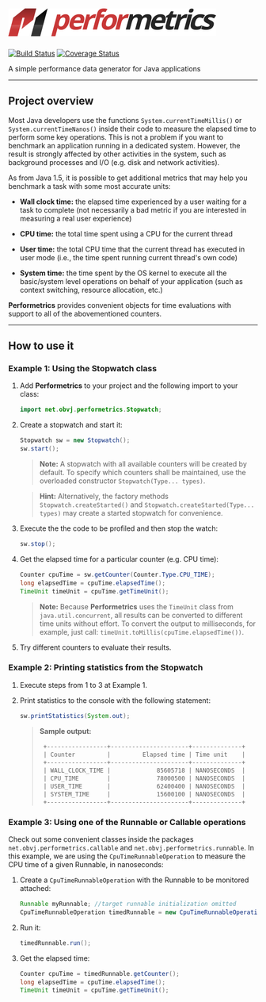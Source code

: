 # ![Performetrics logo](resources/performetrics_logo.svg)

[![Build Status](https://travis-ci.org/oswaldobapvicjr/performetrics.svg?branch=master)](https://travis-ci.org/oswaldobapvicjr/performetrics)
[![Coverage Status](https://coveralls.io/repos/github/oswaldobapvicjr/performetrics/badge.svg?branch=master)](https://coveralls.io/github/oswaldobapvicjr/performetrics?branch=master)

A simple performance data generator for Java applications

---

## Project overview

Most Java developers use the functions `System.currentTimeMillis()` or `System.currentTimeNanos()` inside their code to measure the elapsed time to perform some key operations. This is not a problem if you want to benchmark an application running in a dedicated system. However, the result is strongly affected by other activities in the system, such as background processes and I/O (e.g. disk and network activities). 

As from Java 1.5, it is possible to get additional metrics that may help you benchmark a task with some most accurate units:

- **Wall clock time:** the elapsed time experienced by a user waiting for a task to complete (not necessarily a bad metric if you are interested in measuring a real user experience)

- **CPU time:** the total time spent using a CPU for the current thread

- **User time:** the total CPU time that the current thread has executed in user mode (i.e., the time spent running current thread's own code)

- **System time:** the time spent by the OS kernel to execute all the basic/system level operations on behalf of your application (such as context switching, resource allocation, etc.)

**Performetrics** provides convenient objects for time evaluations with support to all of the abovementioned counters.

---

## How to use it

### Example 1: Using the Stopwatch class

1. Add **Performetrics** to your project and the following import to your class:

    ```java
    import net.obvj.performetrics.Stopwatch;
    ```

2. Create a stopwatch and start it:

    ```java
    Stopwatch sw = new Stopwatch();
    sw.start();
    ```

    > **Note:** A stopwatch with all available counters will be created by default. To specify which counters shall be maintained, use the overloaded constructor `Stopwatch(Type... types)`. 

    > **Hint:** Alternatively, the factory methods `Stopwatch.createStarted()` and `Stopwatch.createStarted(Type... types)` may create a started stopwatch for convenience.

3. Execute the the code to be profiled and then stop the watch: 

    ```java
    sw.stop();
    ```

4. Get the elapsed time for a particular counter (e.g. CPU time):

    ```java
    Counter cpuTime = sw.getCounter(Counter.Type.CPU_TIME);
    long elapsedTime = cpuTime.elapsedTime();
    TimeUnit timeUnit = cpuTime.getTimeUnit();
    ```

    > **Note:** Because **Performetrics** uses the `TimeUnit` class from `java.util.concurrent`, all results can be converted to different time units without effort. To convert the output to milliseconds, for example, just call: `timeUnit.toMillis(cpuTime.elapsedTime())`.

5. Try different counters to evaluate their results.

### Example 2: Printing statistics from the Stopwatch

1. Execute steps from 1 to 3 at Example 1.

2. Print statistics to the console with the following statement:

    ```java
    sw.printStatistics(System.out);
    ```

    > **Sample output:**
    >
    > ````
    >  +-----------------+----------------------+--------------+
    >  | Counter         |         Elapsed time | Time unit    |
    >  +-----------------+----------------------+--------------+
    >  | WALL_CLOCK_TIME |             85605718 | NANOSECONDS  |
    >  | CPU_TIME        |             78000500 | NANOSECONDS  |
    >  | USER_TIME       |             62400400 | NANOSECONDS  |
    >  | SYSTEM_TIME     |             15600100 | NANOSECONDS  |
    >  +-----------------+----------------------+--------------+
    > ````

### Example 3: Using one of the Runnable or Callable operations

Check out some convenient classes inside the packages `net.obvj.performetrics.callable` and `net.obvj.performetrics.runnable`. In this example, we are using the `CpuTimeRunnableOperation` to measure the CPU time of a given Runnable, in nanoseconds:

1. Create a `CpuTimeRunnableOperation` with the Runnable to be monitored attached:

    ```java
    Runnable myRunnable; //target runnable initialization omitted
    CpuTimeRunnableOperation timedRunnable = new CpuTimeRunnableOperation(myRunnable);
    ```

2. Run it:

    ```java
    timedRunnable.run();
    ```

3. Get the elapsed time:

    ```java
    Counter cpuTime = timedRunnable.getCounter();
    long elapsedTime = cpuTime.elapsedTime();
    TimeUnit timeUnit = cpuTime.getTimeUnit();
    ```
